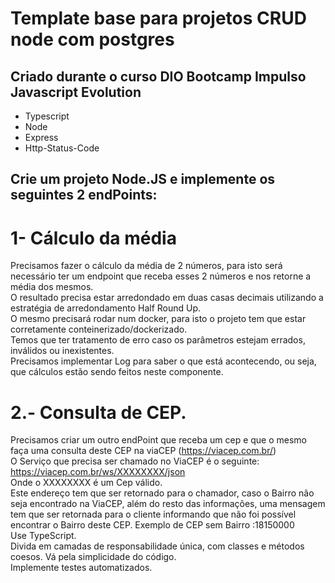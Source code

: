 # Template base para projetos CRUD node com postgres
## Criado durante o curso DIO Bootcamp Impulso Javascript Evolution  
- Typescript
- Node
- Express
- Http-Status-Code

## Crie um projeto Node.JS e implemente os seguintes 2 endPoints:
# 1- Cálculo da média
Precisamos fazer o cálculo da média de 2 números, para isto será necessário ter um endpoint que receba esses 2 números e nos retorne a média dos mesmos.  
O resultado precisa estar arredondado em duas casas decimais utilizando a estratégia de arredondamento Half Round Up.  
O mesmo precisará rodar num docker, para isto o projeto tem que estar corretamente conteinerizado/dockerizado.  
Temos que ter tratamento de erro caso os parâmetros estejam errados, inválidos ou inexistentes.  
Precisamos implementar Log para saber o que está acontecendo, ou seja, que cálculos estão sendo feitos neste componente.  
  
# 2.- Consulta de CEP.
Precisamos criar um outro endPoint que receba um cep e que o mesmo faça uma consulta deste CEP na viaCEP (https://viacep.com.br/)  
O Serviço que precisa ser chamado no ViaCEP é o seguinte: https://viacep.com.br/ws/XXXXXXXX/json  
Onde o XXXXXXXX é um Cep válido.  
Este endereço tem que ser retornado para o chamador, caso o Bairro não seja encontrado na ViaCEP, além do resto das informações, uma mensagem tem que ser retornada para o cliente   informando que não foi possível encontrar o Bairro deste CEP. Exemplo de CEP sem Bairro :18150000  
Use TypeScript.  
Divida em camadas de responsabilidade única, com classes e métodos coesos. Vá pela simplicidade do código.  
Implemente testes automatizados.  